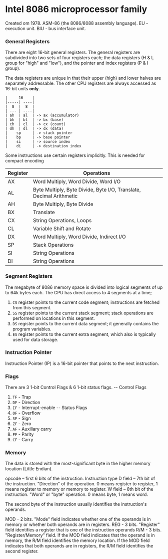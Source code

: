 # Intel 8086 microprocessor family

Created om 1978. ASM-86 (the 8086/8088 assembly language).
EU - execution unit.
BIU - bus interface unit.

### General Registers

There are eight 16-bit general registers. The general registers are subdivided into two sets of four registers each;
the data registers (H & L group for "high" and "low"),
and the pointer and index registers (P & I group).

The data registers are unique in that their upper (high) and lower halves are separately addressable.
The other CPU registers are always accessed as 16-bit units __only__.

```
|     16    |
|-----| ----|
|  8  |  8  |
| --- | ----| 
| ah  | al  | -> ax (accumulator)
| bh  | bl  | -> bx (base)
| ch  | cl  | -> cx (count)
| dh  | dl  | -> dx (data)
|    sp     | -> stack pointer
|    bp     | -> base pointer
|    si     | -> source index
|    di     | -> destination index
```

Some instructions use certain registers implicitly. This is needed for compact encoding

| Register 	 | Operations                                                          	 |
|------------|-----------------------------------------------------------------------|
| AX       	 | Word Multiply, Word Divide, Word I/O                                	 |
| AL       	 | Byte Multiply, Byte Divide, Byte I/O, Translate, Decimal Arithmetic 	 |
| AH       	 | Byte Multiply, Byte Divide                                          	 |
| BX       	 | Translate                                                           	 |
| CX       	 | String Operations, Loops                                            	 |
| CL       	 | Variable Shift and Rotate                                           	 |
| DX       	 | Word Multiply, Word Divide, Indirect I/O                            	 |
| SP       	 | Stack Operations                                                    	 |
| SI       	 | String Operations                                                   	 |
| DI       	 | String Operations                                                   	 |

### Segment Registers

The megabyte of 8086 memory space is divided into logical segments of up to 64k bytes each.
The CPU has direct access to 4 segments at a time;
1. `CS` register points to the current code segment; instructions are fetched from this segment.
2. `SS` register points to the current stack segment; stack operations are performed on locations in this segment.
3. `DS` register points to the current data segment; it generally contains the program variables.
4. `ES` register points to the current extra segment, which also is typically used for data storage.

### Instruction Pointer
Instruction Pointer (IP) is a 16-bit pointer that points to the next instruction.

### Flags
There are 3 1-bit Control Flags & 6 1-bit status flags.
-- Control Flags
1. `TF` - Trap
2. `DF` - Direction
3. `IF` - Interrupt-enable
-- Status Flags
4. `OF` - Overflow
5. `SF` - Sign
6. `ZF` - Zero
7. `AF` - Auxiliary carry
8. `PF` - Parity
9. `CF` - Carry

### Memory
The data is stored with the most-significant byte in the higher memory location (Little Endian).


opcode – first 6 bits of the instruction. Instruction type
D field – 7th bit of the instruction. "Direction" of the operation. 0 means register to register, 1 means register to
memory or memory to register.
W field – 8th bit of the instruction. "Word" or "byte" operation. 0 means byte, 1 means word.

The second byte of the instruction usually identifies the instruction's operands.

MOD – 2 bits. "Mode" field indicates whether one of the operands is in memory or whether both operands are in registers.
REG - 3 bits. "Register" field identifies a register that is one of the instruction operands
R/M - 3 bits. "Register/Memory" field. If the MOD field indicates that the operand is in memory, the R/M field
identifies the memory location. If the MOD field indicates that both operands are in registers, the R/M field identifies
the second register.


